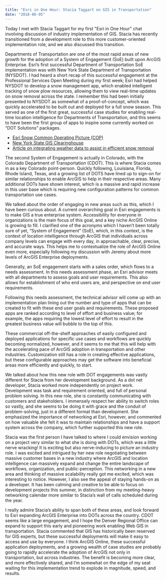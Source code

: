 ```yaml
---
title: "Esri in One Hour: Stacia Taggart on GIS in Transportation"
date: "2018-06-05" 
---
```


Today I met with Stacia Taggart for my first "Esri in One Hour" chat involving discussion of industry implementation of GIS. Stacia has recently transitioned from a development role to this more customer-oriented implementation role, and we also discussed this transition.

Departments of Transportation are one of the most rapid areas of new growth for the adoption of a System of Engagement (SoE) built upon ArcGIS Enterprise. Esri’s first successful Department of Transportation SoE implementation was with New York State Department of Transportation (NYSDOT). I had heard a short recap of this successful engagement at the Professional Services Open Meeting during my first week; Esri had helped NYSDOT to develop a snow management app, which enabled intelligent tracking of snow plow resources, allowing them to view real-time updates on snow removal across the state. I remember this had been initially presented to NYSDOT as somewhat of a proof-of-concept, which was quickly accelerated to be built out and deployed for a full snow season. This served as one of the first great, successful case studies for enabling real-time location intelligence for Departments of Transportation, and this seems to have been the first group of apps to inspire some currently worked on “DOT Solutions” packages.

- [Esri Snow Common Operating Picture (COP)](http://solutions.arcgis.com/local-government/help/snow-cop/)
- [New York State GIS Clearinghouse](https://gis.ny.gov/)
- [Article on integrating weather data to assist in efficient snow removal](http://www.esri.com/esri-news/arcnews/fall15articles/integrating-severe-weather-data-helps-manage-snow-removal)

The second System of Engagement is actually in Colorado, with the Colorado Department of Transportation (CDOT). This is where Stacia comes in as a key Colorado point-person. Quickly following, Louisiana, Florida, Rhode Island, Texas, and a growing list of DOTS have lined up to sign-on for similar relationships to enable ArcGIS to help in their respective areas. Many additional DOTs have shown interest, which is a massive and rapid increase in this user base which is requiring new configuration patterns for common transportation use cases.

We talked about the order of engaging in new areas such as this, which I have been curious about. A current overarching goal in Esri engagements is to make GIS a true enterprise system. Accessibility for everyone in organizations is the main focus of this goal, and a key niche ArcGIS Online is growing to fill. I clarified one of the acronyms which I haven’t been totally sure of yet, “System of Engagement” (SoE), which, in this context, is the context of location intelligence through ArcGIS that individuals across company levels can engage with every day, in approachable, clear, precise, and accurate ways. This helps me to contextualize the role of ArcGIS Online even more, especially following my discussion with Jeremy about more levels of ArcGIS Enterprise deployments.

Generally, an SoE engagement starts with a sales order, which flows to a needs assessment. In this needs assessment phase, an Esri advisor meets with all departments to assess goals and user requirements. This also allows for establishment of who end users are, and perspective on end user requirements.

Following this needs assessment, the technical advisor will come up with an implementation plan lining out the number and type of apps that can be created to fit with these end user goals and requirements. These proposed apps are ranked according to level of effort and business value; for example, the apps requiring the lowest level of effort to result in the greatest business value will bubble to the top of this.

These commercial off-the-shelf approaches of easily configured and deployed applications for specific use cases and workflows are quickly becoming normalized, however, and it seems to me that this will help with the accelerating pace of ArcGIS adoption in transportation and other industries. Customization still has a role in creating effective applications, but these configurable approaches may get the software into beneficial areas more efficiently and quickly, to start.

We talked about how this new role with DOT engagements was vastly different for Stacia from her development background. As a dot net developer, Stacia worked more independently on project work. Development was task and requirement oriented, and full of personal problem solving. In this new role, she is constantly communicating with customers and stakeholders. I immensely respect her ability to switch roles so vastly, and she seems to be doing it with grace and the conduit of problem-solving, just in a different format than development. She emphasized the importance of networking at Esri, however, and commented on how valuable she felt it was to maintain relationships and have a support system across the company, which further supported this new role.

Stacia was the first person I have talked to where I could envision working on a project very similar to what she is doing with DOTs, which was a little nerve wracking! It is exciting but also nerve-inducing to picture an industry role. I was excited and intrigued by her new role negotiating between massive customer bases in a new industry where ArcGIS and location intelligence can massively expand and change the entire landscape of workflows, organization, and public-perception. This networking in a new area and thinking of massive scalability really got me excited, which was interesting to notice. However, I also see the appeal of staying hands-on as a developer. It has been calming and creative to be able to focus on development projects this summer, in distinction from my meeting-heavy networking calendar more similar to Stacia’s wall of calls scheduled during the year.

I really admire Stacia’s ability to span both of these areas, and look forward to Esri expanding ArcGIS Enterprise into DOTs across the country. CDOT seems like a large engagement, and I hope the Denver Regional Office can expand to support this early and pioneering work enabling Web GIS in transportation. Stacia commented that GIS has historically been reserved for GIS experts, but these successful deployments will make it easy to access and use by everyone. I think ArcGIS Online, these successful application deployments, and a growing wealth of case studies are probably going to rapidly accelerate the adoption of ArcGIS not only in transportation, but across industries. The benefit is becoming more clear, and more effectively shared, and I’m somewhat on the edge of my seat waiting for this implementation trend to explode in magnitude, speed, and results.
